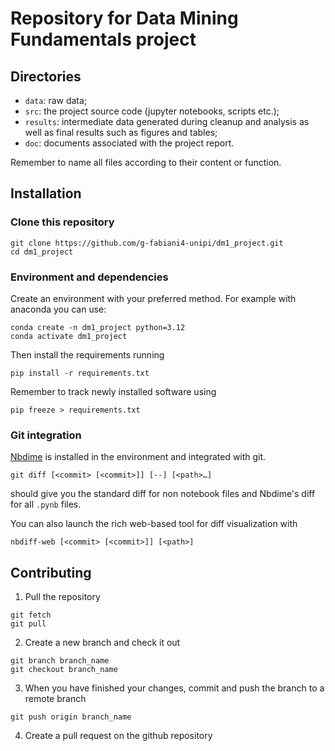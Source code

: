 # Repository for Data Mining Fundamentals project
## Directories
- `data`: raw data;
- `src`: the project source code (jupyter notebooks, scripts etc.);
- `results`: intermediate data generated during cleanup and analysis as well as final results such as figures and tables;
- `doc`: documents associated with the project report.

Remember to name all files according to their content or function.

## Installation
### Clone this repository

```
git clone https://github.com/g-fabiani4-unipi/dm1_project.git
cd dm1_project
```

### Environment and dependencies
Create an environment with your preferred method. For example with anaconda you can use:
```
conda create -n dm1_project python=3.12
conda activate dm1_project
```

Then install the requirements running
```
pip install -r requirements.txt
```

Remember to track newly installed software using

```
pip freeze > requirements.txt
```

### Git integration
[Nbdime](https://nbdime.readthedocs.io/en/stable/) is installed in the environment and integrated with git.
```
git diff [<commit> [<commit>]] [--] [<path>…​]
```
should give you the standard diff for non notebook files and Nbdime's diff for all `.pynb` files.

You can also launch the rich web-based tool for diff visualization with
```
nbdiff-web [<commit> [<commit>]] [<path>]
```

## Contributing

1. Pull the repository
```
git fetch
git pull
```
2. Create a new branch and check it out

```
git branch branch_name
git checkout branch_name
```
3. When you have finished your changes, commit and push the branch to a remote branch

```
git push origin branch_name
```
4. Create a pull request on the github repository
